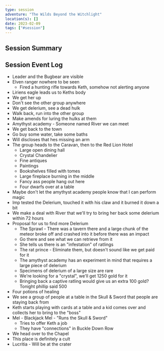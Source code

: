 ```yaml
---
type: session
adventure: "The Wilds Beyond the Witchlight"
location(s): []
date: 2023-02-09
tags: ["#session"]
---
```


## Session Summary

## Session Event Log

- Leader and the Bugbear are visible
- Elven ranger nowhere to be seen
	- Fired a hunting rifle towards Keth, somehow not alerting anyone
- Liriens eagle leads us to Keths body
- We get her up
- Don't see the other group anywhere
- We get delerium, see a dead hulk
- Walk back, run into the other group
- Make amends for luring the hulks at them
- Amythyst academy - Someone named River we can meet
- We get back to the town
- Go buy some water, take some baths
- Will discloses that hes missing an arm
- The group heads to the Caravan, then to the Red Lion Hotel
	- Large open dining hall
	- Crystal Chandelier
	- Fine antiques
	- Paintings
	- Bookshelves filled with tomes
	- Large fireplace burning in the middle
	- Fancy ass people hang out here
	- Four dwarfs over at a table
- Maybe don't let the amythyst academy people know that I can perform magic
- Imp tested the Delerium, touched it with his claw and it burned it down a bit
- We make a deal with River that we'll try to bring her back some delerium within 72 hours
- Proposal for us to find more Delerium
	- The Sprawl - There was a tavern there and a large chunk of the meteor broke off and crashed into it before there was an impact
	- Go there and see what we can retrieve from it
	- She tells us there is an "infestation" of ratlings
	- The rat prince - Eliminate them, but doesn't sound like we get paid for it
	- The amythyst academy has an experiment in mind that requires a large piece of delerium
	- Specimens of delerium of a large size are rare
	- We're looking for a "crystal", we'll get 1250 gold for it
	- Bringing back a captive ratling would give us an extra 100 gold? Tonight phillip said 500
- Four potions of healing
- We see a group of people at a table in the Skull & Sword that people are staying back from
- Keth starts playing with cards at a table and a kid comes over and collects her to bring to the "boss"
- Mel - Blackjack Mel - "Runs the Skull & Sword"
	- Tries to offer Keth a job
	- They have "connections" in Buckle Down Row
- We head over to the Chapel
- This place is definitely a cult
- Lucritia - Will be at the crater


